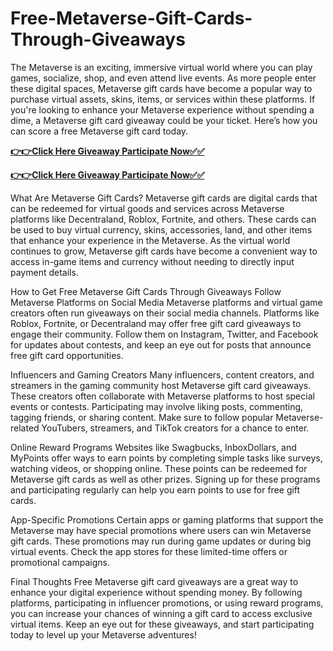 # Free-Metaverse-Gift-Cards-Through-Giveaways

The Metaverse is an exciting, immersive virtual world where you can play games, socialize, shop, and even attend live events. As more people enter these digital spaces, Metaverse gift cards have become a popular way to purchase virtual assets, skins, items, or services within these platforms. If you're looking to enhance your Metaverse experience without spending a dime, a Metaverse gift card giveaway could be your ticket. Here’s how you can score a free Metaverse gift card today.

[**👉👉Click Here Giveaway Participate Now✅✅**](https://free-gift-card.raj-solution.com/958f890)

[**👉👉Click Here Giveaway Participate Now✅✅**](https://free-gift-card.raj-solution.com/958f890)

What Are Metaverse Gift Cards?
Metaverse gift cards are digital cards that can be redeemed for virtual goods and services across Metaverse platforms like Decentraland, Roblox, Fortnite, and others. These cards can be used to buy virtual currency, skins, accessories, land, and other items that enhance your experience in the Metaverse. As the virtual world continues to grow, Metaverse gift cards have become a convenient way to access in-game items and currency without needing to directly input payment details.

How to Get Free Metaverse Gift Cards Through Giveaways
Follow Metaverse Platforms on Social Media
Metaverse platforms and virtual game creators often run giveaways on their social media channels. Platforms like Roblox, Fortnite, or Decentraland may offer free gift card giveaways to engage their community. Follow them on Instagram, Twitter, and Facebook for updates about contests, and keep an eye out for posts that announce free gift card opportunities.

Influencers and Gaming Creators
Many influencers, content creators, and streamers in the gaming community host Metaverse gift card giveaways. These creators often collaborate with Metaverse platforms to host special events or contests. Participating may involve liking posts, commenting, tagging friends, or sharing content. Make sure to follow popular Metaverse-related YouTubers, streamers, and TikTok creators for a chance to enter.

Online Reward Programs
Websites like Swagbucks, InboxDollars, and MyPoints offer ways to earn points by completing simple tasks like surveys, watching videos, or shopping online. These points can be redeemed for Metaverse gift cards as well as other prizes. Signing up for these programs and participating regularly can help you earn points to use for free gift cards.

App-Specific Promotions
Certain apps or gaming platforms that support the Metaverse may have special promotions where users can win Metaverse gift cards. These promotions may run during game updates or during big virtual events. Check the app stores for these limited-time offers or promotional campaigns.

Final Thoughts
Free Metaverse gift card giveaways are a great way to enhance your digital experience without spending money. By following platforms, participating in influencer promotions, or using reward programs, you can increase your chances of winning a gift card to access exclusive virtual items. Keep an eye out for these giveaways, and start participating today to level up your Metaverse adventures!
